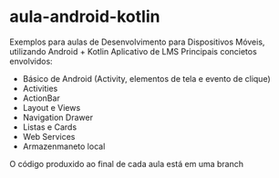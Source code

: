 # aula-android-kotlin
Exemplos para aulas de Desenvolvimento para Dispositivos Móveis, utilizando Android + Kotlin
Aplicativo de LMS
Principais concietos envolvidos:
 - Básico de Android (Activity, elementos de tela e evento de clique)
 - Activities
 - ActionBar
 - Layout e Views
 - Navigation Drawer
 - Listas e Cards
 - Web Services
 - Armazenmaneto local
 
O código produxido ao final de cada aula está em uma branch
